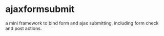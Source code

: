 # ajaxformsubmit
a mini framework to bind form and ajax submitting, including form check and post actions.
